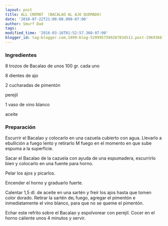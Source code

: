 ```yaml
---
layout: post
title: ALL CREMAT  (BACALAO AL AJO QUEMADO)
date: '2010-07-22T21:00:00.000-07:00'
author: Smurf Dad
tags: 
modified_time: '2016-03-16T01:52:57.360-07:00'
blogger_id: tag:blogger.com,1999:blog-5299957599287034512.post-2969366163332429985
---
```


<h3>Ingredientes</h3>

8 trozos de Bacalao de unos 100 gr. cada uno

8 dientes de ajo

2 cucharadas de pimentón

perejil

1 vaso de vino blanco

aceite

<h3>Preparación</h3>

Escurrir el Bacalao y colocarlo en una cazuela cubierto con agua. Llevarlo a ebullición a fuego lento y retirarlo M fuego en el momento en que sube espuma a la superficie.

Sacar el Bacalao de la cazuela con ayuda de una espumadera, escurrirlo bien y colocarlo en una fuente para horno.

Pelar los ajos y picarlos.

Encender el horno y graduarlo fuerte.

Calentar 1,5 dl. de aceite en una sartén y freír los ajos hasta que tomen color dorado. Retirar la sartén de&iexcl; fuego, agregar el pimentón e inmediatamente el vino blanco, para que no se queme el pimentón.

Echar este refrito sobre el Bacalao y espolvorear con perejil. Cocer en el horno caliente unos 4 minutos y servir.

